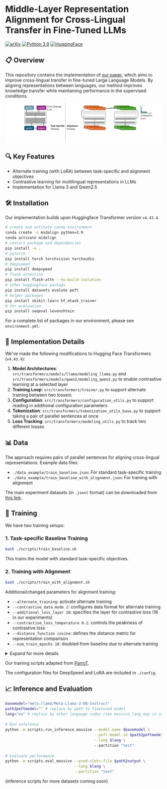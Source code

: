 # Middle-Layer Representation Alignment for Cross-Lingual Transfer in Fine-Tuned LLMs

[![arXiv](https://img.shields.io/badge/arXiv-2502.14830-b31b1b.svg)](https://arxiv.org/pdf/2502.14830)
[![Python 3.9](https://img.shields.io/badge/python-3.9-blue.svg)](https://www.python.org/downloads/release/python-390/)
[![HuggingFace](https://img.shields.io/badge/🤗-Transformers-yellow)](https://huggingface.co/docs/transformers/index)
 
## 📋 Overview
This repository contains the implementation of [our paper](https://arxiv.org/pdf/2502.14830), 
which aims to improve cross-lingual transfer in fine-tuned Large Language Models. 
By aligning representations between languages, 
our method improves knowledge transfer 
while maintaining performance in the supervised conditions.

![overview](./fig/overview.jpg)

## 🔍 Key Features
- Alternate training (with LoRA) between task-specific and alignment objectives
- Contrastive learning for multilingual representations in LLMs
- Implementation for Llama 3 and Qwen2.5


## 🛠️ Installation

Our implementation builds upon Huggingface Transformer version `v4.43.4`.

```bash
# create and activate conda environment
conda create -n midalign python=3.9
conda activate midalign
# install package and dependencies
pip install -e .
# pytorch
pip install torch torchvision torchaudio
# deepspeed
pip install deepspeed
# flash attention
pip install flash-attn --no-build-isolation
# other huggingface packags
pip install datasets evalute peft
# helper packages
pip install skikit-learn hf_mtask_trainer 
# for evaluation
pip install seqeval levenshtein
```

For a complete list of packages in our environment, please see `environment.yml`.

## 🔧 Implementation Details

We've made the following modifications to Hugging Face Transformers (`v4.43.4`):
1. **Model Architectures**: `src/transformers/models/llama/modeling_llama.py` and `src/transformers/models/qwen2/modeling_qwen2.py` to enable contrastive learning at a selected layer
2. **Training Loop**: `src/transformers/trainer.py` to support alternate training between two losses\
3. **Configuration**: `src/transformers/configuration_utils.py` to support reading in additional configuration parameters
4. **Tokenization**: `src/transformers/tokenization_utils_base.py` to support taking a pair of parallel sentences at once
5. **Loss Tracking**: `src/transformers/modeling_utils.py` to track two different losses 

## 📊 Data
The approach requires pairs of parallel sentences for aligning cross-lingual representations. 
Example data files:
- `./data_example/train_baseline.json`: For standard task-specific training
- `./data_example/train_baseline_with_alignment.json`: For training with alignment

The main experiment datasets (in `.jsonl` format) can be downloaded from [this link](https://bwsyncandshare.kit.edu/s/EDo3k3mibyejq6H).

## 🚀 Training

We have two training setups:

### 1. Task-specific Baseline Training

```bash
bash ./scripts/train_baseline.sh
```

This trains the model with standard task-specific objectives.

### 2. Training with Alignment

```bash
bash ./scripts/train_with_alignment.sh
```

Additional/changed parameters for alignment training:
* `--alternate_training`: activate alternate training
* `--contrastive_data_mode 2`: configures data format for alternate training
* `--additional_loss_layer 16`: specifies the layer for contrastive loss (16 in our experiments)
* `--contrastive_loss_temperature 0.1`: controls the peakiness of contrastive loss
* `--distance_function cosine`: defines the distance metric for representation comparison 
* `--num_train_epochs 10`: doubled from baseline due to alternate training

<details>
<summary>Expand for more details</summary>

```bash
#!/bin/bash
export NCCL_DEBUG=INFO
#export NCCL_SOCKET_IFNAME=#eno2np1 #eth1
export NCCL_IB_GID_INDEX=3
export NCCL_IB_SL=3
export NCCL_NET_GDR_READ=1

export MASTER_ADDR="${CHIEF_IP:=localhost}"
export MASTER_PORT="${MASTER_PORT:=29501}"

module load compiler/gnu/12
module load devel/cuda/12.0

HOST_NUM=1
INDEX=0

model_path="meta-llama/Meta-Llama-3-8B-Instruct"
train_files="./data_example/train_baseline.json" # replace by actual training data
valid_files="./data_example/train_baseline.json" # replace by actual validation data
train_bsz=32
eval_bsz=32
gradient_accumulation_steps=4
lora_config="./config/lora_config.json"
LR="5e-4"
OUTDIR="./test_run_outputs"
nproc_per_node=1 # number of GPUs used in training
loss_layer=16
loss_temperature=0.1
loss_distance_type="cosine"


torchrun --nnodes $HOST_NUM --node_rank $INDEX --nproc_per_node $nproc_per_node \
    --master_addr $MASTER_ADDR --master_port $MASTER_PORT  \
    ${train_path} \
    --deepspeed ./config/deepspeed_config.json \
    --bf16 True \
    --bf16_full_eval True \
    --model_name_or_path ${model_path} \
    --train_file $train_files \
    --validation_file $valid_files \
    --use_lora True \
    --lora_config ./config/lora_config.json \
    --torch_dtype bfloat16 \
    --preprocessing_num_workers 16 \
    --dataloader_num_workers 1 \
    --dataloader_pin_memory True \
    --per_device_train_batch_size $train_bsz \
    --per_device_eval_batch_size $eval_bsz \
    --gradient_accumulation_steps $gradient_accumulation_steps \
    --num_train_epochs 10 \
    --save_strategy "steps" \
    --save_steps 200 \
    --save_total_limit 2 \
    --learning_rate $LR \
    --weight_decay 0. \
    --warmup_ratio 0.03 \
    --lr_scheduler_type "inverse_sqrt" \
    --logging_steps 10 \
    --block_size 2048 \
    --do_train \
    --eval_strategy "steps" \
    --eval_steps 200 \
    --streaming \
    --ddp_timeout 3600 \
    --seed 1 \
    --gradient_checkpointing True \
    --load_best_model_at_end True \
    --metric_for_best_model "eval_loss" \
    --patience 5 \
    --output_dir $OUTDIR \
    --contrastive_data_mode 2 \
    --additional_loss_layer $loss_layer \
    --contrastive_loss_temperature $loss_temperature \
    --distance_function $loss_distance_type \
    --alternate_training \
    --disable_tqdm True --overwrite_output_dir 2>&1  | tee -a $OUTDIR/train.log
```

</details>

Our training scripts adapted from [ParroT](https://github.com/wxjiao/ParroT).

The configuration files for DeepSpeed and LoRA are included in `./config`.

## 📈 Inference and Evaluation

```bash
basemodel="meta-llama/Meta-Llama-3-8B-Instruct"
path2peftmodel="" # replace by path to finetuned model
lang="en" # replace by other langauge codes (see massive_lang_map in scripts/utils.py)

# Run inference
python -m scripts.run_inference_massive --model-name $basemodel \
                                        --peft-model-id $path2peftmodel \
                                        --lang $lang \ 
                                        --partition "test"
                                        
# Evaluate performance
python -m scripts.eval_massive --pred-slots-file $path2output \
                               --lang $lang \
                               --partition "test"
```

(inference scripts for more datasets coming soon)


